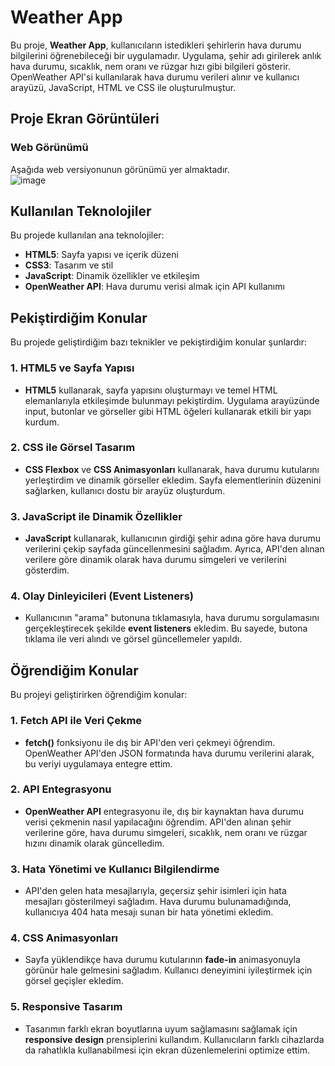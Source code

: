 # Weather App

Bu proje, **Weather App**, kullanıcıların istedikleri şehirlerin hava durumu bilgilerini öğrenebileceği bir uygulamadır. Uygulama, şehir adı girilerek anlık hava durumu, sıcaklık, nem oranı ve rüzgar hızı gibi bilgileri gösterir. OpenWeather API'si kullanılarak hava durumu verileri alınır ve kullanıcı arayüzü, JavaScript, HTML ve CSS ile oluşturulmuştur.

## Proje Ekran Görüntüleri

### Web Görünümü
Aşağıda web versiyonunun görünümü yer almaktadır.  
![image](https://github.com/user-attachments/assets/e5601d4c-dc49-42a4-b1ba-3fbe3b6a0158)


## Kullanılan Teknolojiler

Bu projede kullanılan ana teknolojiler:

- **HTML5**: Sayfa yapısı ve içerik düzeni
- **CSS3**: Tasarım ve stil
- **JavaScript**: Dinamik özellikler ve etkileşim
- **OpenWeather API**: Hava durumu verisi almak için API kullanımı

## Pekiştirdiğim Konular

Bu projede geliştirdiğim bazı teknikler ve pekiştirdiğim konular şunlardır:

### 1. **HTML5 ve Sayfa Yapısı**
- **HTML5** kullanarak, sayfa yapısını oluşturmayı ve temel HTML elemanlarıyla etkileşimde bulunmayı pekiştirdim. Uygulama arayüzünde input, butonlar ve görseller gibi HTML öğeleri kullanarak etkili bir yapı kurdum.

### 2. **CSS ile Görsel Tasarım**
- **CSS Flexbox** ve **CSS Animasyonları** kullanarak, hava durumu kutularını yerleştirdim ve dinamik görseller ekledim. Sayfa elementlerinin düzenini sağlarken, kullanıcı dostu bir arayüz oluşturdum.

### 3. **JavaScript ile Dinamik Özellikler**
- **JavaScript** kullanarak, kullanıcının girdiği şehir adına göre hava durumu verilerini çekip sayfada güncellenmesini sağladım. Ayrıca, API'den alınan verilere göre dinamik olarak hava durumu simgeleri ve verilerini gösterdim.

### 4. **Olay Dinleyicileri (Event Listeners)**
- Kullanıcının "arama" butonuna tıklamasıyla, hava durumu sorgulamasını gerçekleştirecek şekilde **event listeners** ekledim. Bu sayede, butona tıklama ile veri alındı ve görsel güncellemeler yapıldı.

## Öğrendiğim Konular

Bu projeyi geliştirirken öğrendiğim konular:

### 1. **Fetch API ile Veri Çekme**
- **fetch()** fonksiyonu ile dış bir API'den veri çekmeyi öğrendim. OpenWeather API'den JSON formatında hava durumu verilerini alarak, bu veriyi uygulamaya entegre ettim.

### 2. **API Entegrasyonu**
- **OpenWeather API** entegrasyonu ile, dış bir kaynaktan hava durumu verisi çekmenin nasıl yapılacağını öğrendim. API'den alınan şehir verilerine göre, hava durumu simgeleri, sıcaklık, nem oranı ve rüzgar hızını dinamik olarak güncelledim.

### 3. **Hata Yönetimi ve Kullanıcı Bilgilendirme**
- API'den gelen hata mesajlarıyla, geçersiz şehir isimleri için hata mesajları gösterilmeyi sağladım. Hava durumu bulunamadığında, kullanıcıya 404 hata mesajı sunan bir hata yönetimi ekledim.

### 4. **CSS Animasyonları**
- Sayfa yüklendikçe hava durumu kutularının **fade-in** animasyonuyla görünür hale gelmesini sağladım. Kullanıcı deneyimini iyileştirmek için görsel geçişler ekledim.

### 5. **Responsive Tasarım**
- Tasarımın farklı ekran boyutlarına uyum sağlamasını sağlamak için **responsive design** prensiplerini kullandım. Kullanıcıların farklı cihazlarda da rahatlıkla kullanabilmesi için ekran düzenlemelerini optimize ettim.
